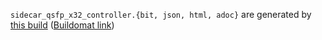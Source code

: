 `sidecar_qsfp_x32_controller.{bit, json, html, adoc}` are generated by
[this build](https://github.com/oxidecomputer/quartz/runs/10937111365)
([Buildomat link](https://buildomat.eng.oxide.computer/wg/0/details/01GQTA95JF1241JMRWVFQ907B4/9hZopyyeTMUsfBeyEXrRdDGyzOxDRRLCb4EAuN46MXUrjnqV/01GQTA9JK23N70PEMT2X9MAH46))
